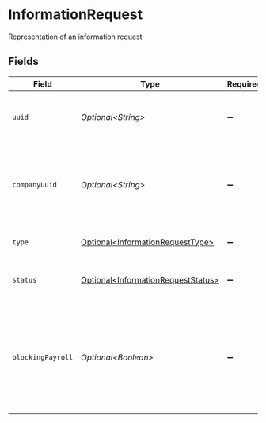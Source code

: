 # InformationRequest

Representation of an information request


## Fields

| Field                                                                                                                      | Type                                                                                                                       | Required                                                                                                                   | Description                                                                                                                |
| -------------------------------------------------------------------------------------------------------------------------- | -------------------------------------------------------------------------------------------------------------------------- | -------------------------------------------------------------------------------------------------------------------------- | -------------------------------------------------------------------------------------------------------------------------- |
| `uuid`                                                                                                                     | *Optional\<String>*                                                                                                        | :heavy_minus_sign:                                                                                                         | Unique identifier of an information request                                                                                |
| `companyUuid`                                                                                                              | *Optional\<String>*                                                                                                        | :heavy_minus_sign:                                                                                                         | Unique identifier of the company to which the information requests belongs                                                 |
| `type`                                                                                                                     | [Optional\<InformationRequestType>](../../models/components/InformationRequestType.md)                                     | :heavy_minus_sign:                                                                                                         | The type of information request                                                                                            |
| `status`                                                                                                                   | [Optional\<InformationRequestStatus>](../../models/components/InformationRequestStatus.md)                                 | :heavy_minus_sign:                                                                                                         | The status of the information request                                                                                      |
| `blockingPayroll`                                                                                                          | *Optional\<Boolean>*                                                                                                       | :heavy_minus_sign:                                                                                                         | If true, this information request is blocking payroll, and may require response or requires review from our Risk Ops team. |